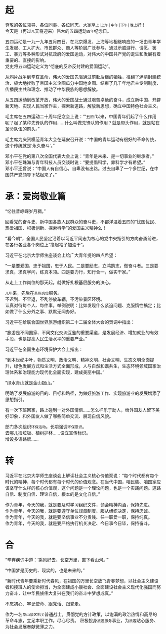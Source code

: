 # 起 #
尊敬的各位领导、各位同事、各位同志，大家`早上|上午|中午|下午|晚上`好！  
今天是（再过`几`天将迎来）伟大的五四运动`百年`纪念日。  

五四运动是一九一九年五月四日，在北京爆发、上海等地相继响应的一场由青年学生发起、工人扩大、市民群众、商人等阶层广泛参与，通过示威游行、请愿、罢工、暴力等多种形式对抗政府的爱国运动，对伟大的中国共产党的诞生和发展有着重要的、直接的影响。  
党史将五四运动定义为“彻底的反帝反封建的爱国运动”。  

从鸦片战争到辛亥革命，伟大的爱国先驱通过前赴后继的牺牲，推翻了满清封建统治、极大地挫败了帝国主义企图瓜分中国地企图、结束了几千年地君主专制制度、传播民主共和理念、推动了中华民族的思想解放。  

从五四运动到改革开放，伟大的爱国战士通过艰苦卓绝的奋斗，成立新中国、开辟新天地、实现人民当家作主，探索新道路，解放新思想，确立中国特色社会主义。  

毛主席在五四运动二十周年纪念会上说：“‘五四’以来，中国青年们起了什么作用呢？起了某种先锋队的作用……什么叫做先锋队的作用？就是带头作用，就是站在革命队伍的前头。”  

毛主席为庆贺模范青年大会在延安召开说：“中国的青年运动有很好的革命传统，这个传统就是‘永久奋斗’。”  

邓小平在党的第八次全国代表大会上说：“青年是未来、是一切事业的继承者。”  
邓小平在珠海与青年科技人员交谈时说：“要提倡科学，靠科学才有希望。”  
邓小平还曾说：“中国人有自信心，自卑没有出路。过去自卑了一个多世纪，在中国共产党领导下站起来了。”  

# 承：爱岗敬业篇 #
“忆往昔峥嵘岁月稠。”  

回看党的奋斗史、新中国各族人民群众的奋斗史，不都洋溢着五四的“忧国忧民、热爱祖国、积极创新、探索科学”的爱国主义精神么！  

“看今朝”，全国人民坚定沿着以习近平同志为核心的党中央指引的方向奋勇前进，在各行各业各个岗位上“撸起袖子加油干”。  

习近平在北京大学师生座谈会上给广大青年提的四点希望：

“一是要爱国，忠于祖国，忠于人民。二是要励志，立鸿鹄志，做奋斗者。三是要求真，求真学问，练真本领。四是要力行，知行合一，做实干家。”  

从走上工作岗位的那天起，就做好扎根基层服务的决心。  

`几年`来，先后在`某些岗位`服务。  
不迟到、不早退，不乱停放车辆，不污染景区环境。  
认真对待每个人、每件事。举例说明：比如发现什么紧迫问题、克服惰性搞定；比如做了什么分外之事、默默无闻办好。  

习近平在给联合国世界旅游组织第二十二届全体大会的贺词中指出：

“旅游是不同国家、不同文化交流互鉴的重要渠道，是发展经济、增加就业的有效手段，也是提高人民生活水平的重要产业。”  

习近平在全国生态环境保护大会上指出：

“到本世纪中叶，物质文明、政治文明、精神文明、社会文明、生态文明全面提升，绿色发展方式和生活方式全面形成，人与自然和谐共生，生态环境领域国家治理体系和治理能力现代化全面实现，建成美丽中国。”

“绿水青山就是金山银山。”  

明确了发展旅游的目的、目标和路径，为做好旅游工作、实现旅游业的发展增添了思想指引。  

有一次下班回家，路上碰到一对外国情侣……怎么样乐于助人，给外国友人留下美好印象，和外国友人做了哪些简单交流、展现自信风貌。  

部门多次组织`环保活动`，长期强调`环保意识`。  
去哪儿捡垃圾、植树护林……设立宣传标识。  
增设多语路牌……  

# 转 #
习近平在北京大学师生座谈会上解读社会主义核心价值观说：“每个时代都有每个时代的精神，每个时代都有每个时代的价值观念。在当代中国，咱民族、咱国家应该坚守什么样的核心价值观，这个问题是一个理论问题，也是一个实践问题。道路自信、制度自信、理论自信，根本的是文化自信。”  

作为青年，今天的我，就是要及时学习组织文件，领会精神内涵，保持先进。  
作为青年，今天的我，就是要遵守单位规章制度、服从组织决定，保持忠诚。  
作为青年，今天的我，就是要坚信事业不分贵贱、任一职爱一职，保持纯真。  
作为青年，今天的我，就是要严格执行机关决定、今日事今日毕，保持奋斗。  

# 合 #
“辛弃疾词中道：‘乘风好去，长空万里，直下看山河。’”  

“中国梦是历史的、现实的，也是未来的。”  

“新时代青年要乘新时代春风，在祖国的万里长空放飞青春梦想，以社会主义建设者和接班人的使命担当，为全面建成小康社会、全面建设社会主义现代化强国而努力奋斗，让中华民族伟大复兴在我们的奋斗中梦想成真。”  

不忘初心、牢记使命、跟党话、跟党走。  

作为一名`华山景区机关`普通战士，贯彻党的方针政策，以饱满的政治热情和高昂的革命斗志，立足本职工作，尽心尽责。
积极投身`旅游服务`事业，为`旅客`贴心服务、为社会发展奉献微薄之力。  
